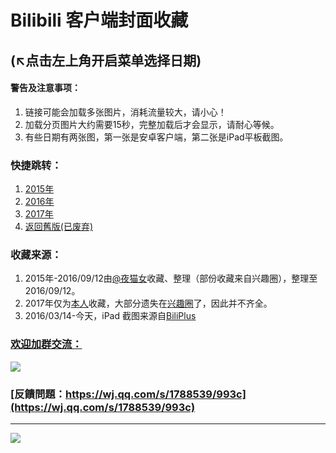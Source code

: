 # Bilibili 客户端封面收藏
 (↖点击左上角开启菜单选择日期)
---
#### 警告及注意事项：
1. 链接可能会加载多张图片，消耗流量较大，请小心！
2. 加载分页图片大约需要15秒，完整加载后才会显示，请耐心等候。
3. 有些日期有两张图，第一张是安卓客户端，第二张是iPad平板截图。

### 快捷跳转：
1. [2015年](https://bilicover.gitbooks.io/2015/)
2. [2016年](https://bilicover.gitbooks.io/2016/)
3. [2017年](https://bilicover.gitbooks.io/2017/)
4. [返回舊版(已废弃)](https://bilicover.github.io/index_old.html)

### 收藏来源：
1. 2015年-2016/09/12由[@夜猫女](http://space.bilibili.com/7464773)收藏、整理（部份收藏来自兴趣圈），整理至2016/09/12。
2. 2017年仅为[本人](http://space.bilibili.com/23682052)收藏，大部分遗失在[兴趣圈](http://www.im9.com/post.html?community_id=1&post_id=1694)了，因此并不齐全。 
3. 2016/03/14-今天，iPad 截图来源自[BiliPlus](https://www.biliplus.com/task/splash_fetch/)

### [欢迎加群交流：](https://jq.qq.com/?_wv=1027&k=5CFpBt7)
![](https://bilicoverimg.github.io/qrcode.jpg)

### [反饋問題：https://wj.qq.com/s/1788539/993c](https://wj.qq.com/s/1788539/993c)
---
![](https://worldflagcounter.com/dwo/)
